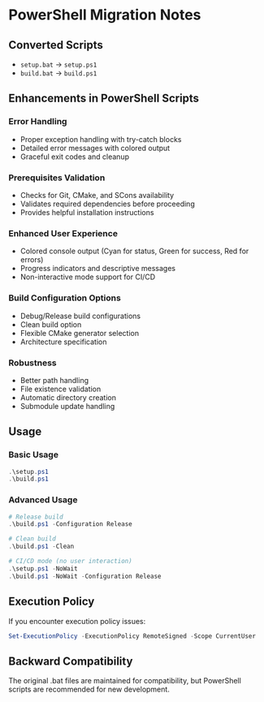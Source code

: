 # PowerShell Migration Notes

## Converted Scripts

- `setup.bat` → `setup.ps1`
- `build.bat` → `build.ps1`

## Enhancements in PowerShell Scripts

### Error Handling
- Proper exception handling with try-catch blocks
- Detailed error messages with colored output
- Graceful exit codes and cleanup

### Prerequisites Validation
- Checks for Git, CMake, and SCons availability
- Validates required dependencies before proceeding
- Provides helpful installation instructions

### Enhanced User Experience
- Colored console output (Cyan for status, Green for success, Red for errors)
- Progress indicators and descriptive messages
- Non-interactive mode support for CI/CD

### Build Configuration Options
- Debug/Release build configurations
- Clean build option
- Flexible CMake generator selection
- Architecture specification

### Robustness
- Better path handling
- File existence validation
- Automatic directory creation
- Submodule update handling

## Usage

### Basic Usage
```powershell
.\setup.ps1
.\build.ps1
```

### Advanced Usage
```powershell
# Release build
.\build.ps1 -Configuration Release

# Clean build
.\build.ps1 -Clean

# CI/CD mode (no user interaction)
.\setup.ps1 -NoWait
.\build.ps1 -NoWait -Configuration Release
```

## Execution Policy

If you encounter execution policy issues:
```powershell
Set-ExecutionPolicy -ExecutionPolicy RemoteSigned -Scope CurrentUser
```

## Backward Compatibility

The original .bat files are maintained for compatibility, but PowerShell scripts are recommended for new development.
